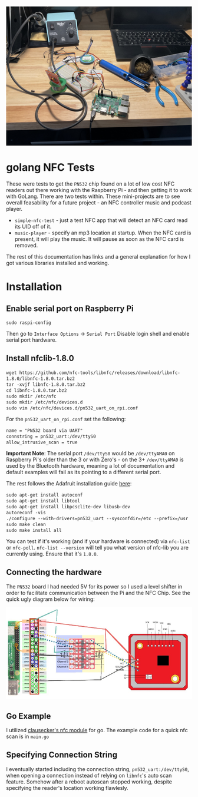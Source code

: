 ![Build](doc/build.jpg)

# golang NFC Tests

These were tests to get the `PN532` chip found on a lot of low cost NFC readers out there working with the Raspberry Pi - and then getting it to work with GoLang. There are two tests within. These mini-projects are to see overall feasability for a future project - an NFC controller music and podcast player.

* `simple-nfc-test` - just a test NFC app that will detect an NFC card read its UID off of it.
* `music-player` - specify an mp3 location at startup. When the NFC card is present, it will play the music. It will pause as soon as the NFC card is removed.

The rest of this documentation has links and a general explanation for how I got various libraries installed and working.

# Installation

## Enable serial port on Raspberry Pi 

```
sudo raspi-config
```

Then go to `Interface Options` -> `Serial Port`
Disable login shell and enable serial port hardware.

## Install nfclib-1.8.0

```
wget https://github.com/nfc-tools/libnfc/releases/download/libnfc-1.8.0/libnfc-1.8.0.tar.bz2
tar -xvjf libnfc-1.8.0.tar.bz2
cd libnfc-1.8.0.tar.bz2
sudo mkdir /etc/nfc
sudo mkdir /etc/nfc/devices.d
sudo vim /etc/nfc/devices.d/pn532_uart_on_rpi.conf
```

For the `pn532_uart_on_rpi.conf` set the following:

```
name = "PN532 board via UART"
connstring = pn532_uart:/dev/ttyS0
allow_intrusive_scan = true
```

**Important Note**: The serial port `/dev/ttyS0` would be `/dev/ttyAMA0` on Raspberry Pi's older than the 3 or with Zero's - on the 3+ `/dev/ttyAMA0` is used by the Bluetooth hardware, meaning a lot of documentation and default examples will fail as its pointing to a different serial port. 

The rest follows the Adafruit installation guide [here](https://learn.adafruit.com/adafruit-nfc-rfid-on-raspberry-pi/building-libnfc):

```
sudo apt-get install autoconf
sudo apt-get install libtool
sudo apt-get install libpcsclite-dev libusb-dev
autoreconf -vis
./configure --with-drivers=pn532_uart --sysconfdir=/etc --prefix=/usr
sudo make clean
sudo make install all
```

You can test if it's working (and if your hardware is connected) via `nfc-list` or `nfc-poll`. `nfc-list --version` will tell you what version of nfc-lib you are currently using. Ensure that it's `1.8.0`.

## Connecting the hardware
The `PN532` board I had needed 5V for its power so I used a level shifter in order to facilitate communication between the Pi and the NFC Chip. See the quick ugly diagram below for wiring:

![Wiring](doc/wiring.jpg)

## Go Example
I utilized [clausecker's nfc module](https://github.com/clausecker/nfc) for go. The example code for a quick nfc scan is in `main.go`

## Specifying Connection String
I eventually started including the connection string, `pn532_uart:/dev/ttyS0`, when opening a connection instead of relying on `libnfc`'s auto scan feature. Somehow after a reboot autoscan stopped working, despite specifying the reader's location working flawlesly.